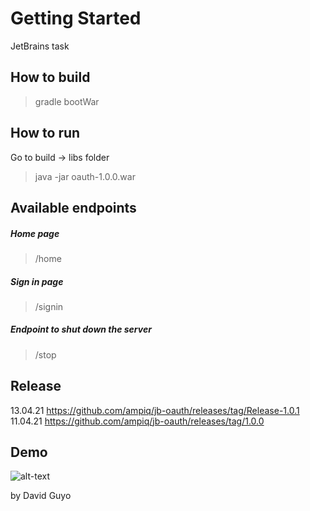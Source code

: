 # Getting Started

JetBrains task

## How to build

> gradle bootWar

## How to run

Go to build -> libs folder

> java -jar oauth-1.0.0.war


## Available endpoints

##### Home page
>/home
##### Sign in page
>/signin
##### Endpoint to shut down the server
>/stop

## Release 

13.04.21 https://github.com/ampiq/jb-oauth/releases/tag/Release-1.0.1
11.04.21 https://github.com/ampiq/jb-oauth/releases/tag/1.0.0

## Demo
![alt-text](https://github.com/ampiq/jb-oauth/blob/master/oauthDemo.gif)

by David Guyo


